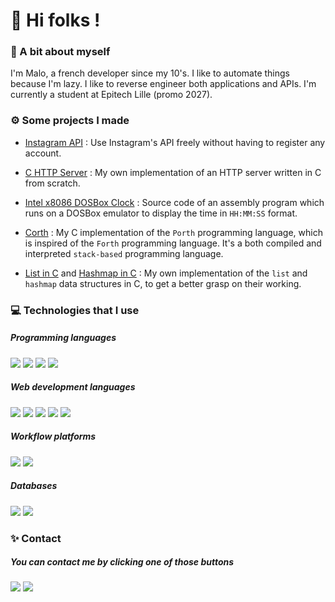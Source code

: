 # 👋 Hi folks !

### 👤 A bit about myself
I'm Malo, a french developer since my 10's. I like to automate things because I'm lazy. I like to reverse engineer both applications and APIs. I'm currently a student at Epitech Lille (promo 2027).

### ⚙️ Some projects I made

- [Instagram API](https://github.com/Ximaz/instagram-api) : Use Instagram's API freely without having to register any account.

- [C HTTP Server](https://github.com/Ximaz/c-http-server) : My own implementation of an HTTP server written in C from scratch.

- [Intel x8086 DOSBox Clock](https://github.com/Ximaz/intel_x8086_clock) : Source code of an assembly program which runs on a DOSBox emulator to display the time in `HH:MM:SS` format.

- [Corth](https://github.com/Ximaz/corth) : My C implementation of the `Porth` programming language, which is inspired of the `Forth` programming language. It's a both compiled and interpreted `stack-based` programming language.

- [List in C](https://github.com/Ximaz/list-in-c) and [Hashmap in C](https://github.com/Ximaz/hashmap-in-c) : My own implementation of the `list` and `hashmap` data structures in C, to get a better grasp on their working.

### 💻 Technologies that I use

##### Programming languages

![](https://img.shields.io/badge/Assembly-000000?style=for-the-badge&logo=intel)
![](https://img.shields.io/badge/C-000000?style=for-the-badge&logo=c)
![](https://img.shields.io/badge/Python-000000?style=for-the-badge&logo=python)
![](https://img.shields.io/badge/Bash-000000?style=for-the-badge&logo=linux)

##### Web development languages

![](https://img.shields.io/badge/Node%20JS-000000?style=for-the-badge&logo=node.js)
![](https://img.shields.io/badge/Javascript%20%28Vanilla%29-000000?style=for-the-badge&logo=javascript)
![](https://img.shields.io/badge/TypeScript-000000?style=for-the-badge&logo=typescript)
![](https://img.shields.io/badge/HTML%205-000000?style=for-the-badge&logo=html5)
![](https://img.shields.io/badge/CSS%203-000000?style=for-the-badge&logo=css3)

##### Workflow platforms

![](https://img.shields.io/badge/GitHub%20Actions-000000?style=for-the-badge&logo=github)
![](https://img.shields.io/badge/Docker-000000?style=for-the-badge&logo=docker)

##### Databases

![](https://img.shields.io/badge/MySQL-000000?style=for-the-badge&logo=mysql)
![](https://img.shields.io/badge/PostgreSQL-000000?style=for-the-badge&logo=postgresql)

### ✨ Contact

##### You can contact me by clicking one of those buttons

[![](https://img.shields.io/badge/LinkedIn-000000?style=for-the-badge&logo=linkedin)](https://www.linkedin.com/in/malo-durand/)
[![](https://img.shields.io/badge/Mail-000000?style=for-the-badge&logo=gmail)](mailto:malo.durand@epitech.eu)
